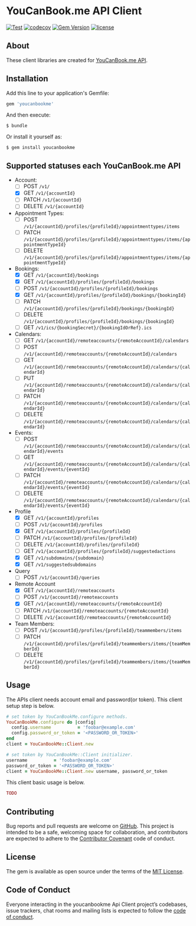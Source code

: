 # YouCanBook.me API Client

[![Test](https://github.com/koshilife/youcanbookme-api-ruby-client/workflows/Test/badge.svg)](https://github.com/koshilife/youcanbookme-api-ruby-client/actions?query=workflow%3ATest)
[![codecov](https://codecov.io/gh/koshilife/youcanbookme-api-ruby-client/branch/master/graph/badge.svg)](https://codecov.io/gh/koshilife/youcanbookme-api-ruby-client)
[![Gem Version](https://badge.fury.io/rb/youcanbookme.svg)](http://badge.fury.io/rb/youcanbookme)
[![license](https://img.shields.io/github/license/koshilife/youcanbookme-api-ruby-client)](https://github.com/koshilife/youcanbookme-api-ruby-client/blob/master/LICENSE.txt)

## About

These client libraries are created for [YouCanBook.me API](https://api.youcanbook.me/docs/index.html).

## Installation

Add this line to your application's Gemfile:

```ruby
gem 'youcanbookme'
```

And then execute:

    $ bundle

Or install it yourself as:

    $ gem install youcanbookme

## Supported statuses each YouCanBook.me API

- Account:
  - [ ] POST `/v1/`
  - [x] GET `/v1/{accountId}`
  - [ ] PATCH `/v1/{accountId}`
  - [ ] DELETE `/v1/{accountId}`
- Appointment Types:
  - [ ] POST `/v1/{accountId}/profiles/{profileId}/appointmenttypes/items`
  - [ ] PATCH `/v1/{accountId}/profiles/{profileId}/appointmenttypes/items/{appointmentTypeId}`
  - [ ] DELETE `/v1/{accountId}/profiles/{profileId}/appointmenttypes/items/{appointmentTypeId}`
- Bookings:
  - [x] GET `/v1/{accountId}/bookings`
  - [x] GET `/v1/{accountId}/profiles/{profileId}/bookings`
  - [ ] POST `/v1/{accountId}/profiles/{profileId}/bookings`
  - [x] GET `/v1/{accountId}/profiles/{profileId}/bookings/{bookingId}`
  - [ ] PATCH `/v1/{accountId}/profiles/{profileId}/bookings/{bookingId}`
  - [ ] DELETE `/v1/{accountId}/profiles/{profileId}/bookings/{bookingId}`
  - [ ] GET `/v1/ics/{bookingSecret}/{bookingIdOrRef}.ics`
- Calendars:
  - [ ] GET `/v1/{accountId}/remoteaccounts/{remoteAccountId}/calendars`
  - [ ] POST `/v1/{accountId}/remoteaccounts/{remoteAccountId}/calendars`
  - [ ] GET `/v1/{accountId}/remoteaccounts/{remoteAccountId}/calendars/{calendarId}`
  - [ ] PUT `/v1/{accountId}/remoteaccounts/{remoteAccountId}/calendars/{calendarId}`
  - [ ] PATCH `/v1/{accountId}/remoteaccounts/{remoteAccountId}/calendars/{calendarId}`
  - [ ] DELETE `/v1/{accountId}/remoteaccounts/{remoteAccountId}/calendars/{calendarId}`
- Events:
  - [ ] POST `/v1/{accountId}/remoteaccounts/{remoteAccountId}/calendars/{calendarId}/events`
  - [ ] GET `/v1/{accountId}/remoteaccounts/{remoteAccountId}/calendars/{calendarId}/events/{eventId}`
  - [ ] PATCH `/v1/{accountId}/remoteaccounts/{remoteAccountId}/calendars/{calendarId}/events/{eventId}`
  - [ ] DELETE `/v1/{accountId}/remoteaccounts/{remoteAccountId}/calendars/{calendarId}/events/{eventId}`
- Profile
  - [x] GET `/v1/{accountId}/profiles`
  - [ ] POST `/v1/{accountId}/profiles`
  - [x] GET `/v1/{accountId}/profiles/{profileId}`
  - [ ] PATCH `/v1/{accountId}/profiles/{profileId}`
  - [ ] DELETE `/v1/{accountId}/profiles/{profileId}`
  - [ ] GET `/v1/{accountId}/profiles/{profileId}/suggestedactions`
  - [x] GET `/v1/subdomains/{subdomain}`
  - [x] GET `/v1/suggestedsubdomains`
- Query
  - [ ] POST `/v1/{accountId}/queries`
- Remote Account
  - [x] GET `/v1/{accountId}/remoteaccounts`
  - [ ] POST `/v1/{accountId}/remoteaccounts`
  - [x] GET `/v1/{accountId}/remoteaccounts/{remoteAccountId}`
  - [ ] PATCH `/v1/{accountId}/remoteaccounts/{remoteAccountId}`
  - [ ] DELETE `/v1/{accountId}/remoteaccounts/{remoteAccountId}`
- Team Members:
  - [ ] POST `/v1/{accountId}/profiles/{profileId}/teammembers/items`
  - [ ] PATCH `/v1/{accountId}/profiles/{profileId}/teammembers/items/{teamMemberId}`
  - [ ] DELETE `/v1/{accountId}/profiles/{profileId}/teammembers/items/{teamMemberId}`

## Usage

The APIs client needs account email and password(or token).
This client setup step is below.

```ruby
# set token by YouCanBookMe.configure methods.
YouCanBookMe.configure do |config|
  config.username          = 'foobar@example.com'
  config.password_or_token = '<PASSWORD_OR_TOKEN>'
end
client = YouCanBookMe::Client.new

# set token by YouCanBookMe::Client initializer.
username          = 'foobar@example.com'
password_or_token = '<PASSWORD_OR_TOKEN>'
client = YouCanBookMe::Client.new username, password_or_token
```

This client basic usage is below.

```ruby
TODO
```

## Contributing

Bug reports and pull requests are welcome on [GitHub](https://github.com/koshilife/youcanbookme-api-ruby-client). This project is intended to be a safe, welcoming space for collaboration, and contributors are expected to adhere to the [Contributor Covenant](http://contributor-covenant.org) code of conduct.

## License

The gem is available as open source under the terms of the [MIT License](https://opensource.org/licenses/MIT).

## Code of Conduct

Everyone interacting in the youcanbookme Api Client project’s codebases, issue trackers, chat rooms and mailing lists is expected to follow the [code of conduct](https://github.com/koshilife/youcanbookme-api-ruby-client/blob/master/CODE_OF_CONDUCT.md).
